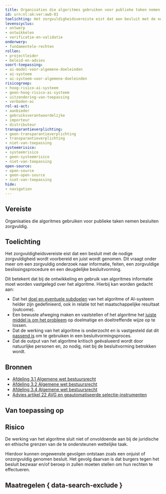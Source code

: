 ```yaml
---
title: Organisaties die algoritmes gebruiken voor publieke taken nemen besluiten zorgvuldig
id: urn:nl:ak:ver:awb-01
toelichting: Het zorgvuldigheidsvereiste eist dat een besluit met de nodige zorgvuldigheid wordt voorbereid en juist wordt genomen.
levenscyclus:
- ontwerp
- ontwikkelen
- verificatie-en-validatie
onderwerp:
- fundamentele-rechten
rollen:
- projectleider
- beleid-en-advies
soort-toepassing:
- ai-model-voor-algemene-doeleinden
- ai-systeem
- ai-systeem-voor-algemene-doeleinden
risicogroep:
- hoog-risico-ai-systeem
- geen-hoog-risico-ai-systeem
- uitzondering-van-toepassing
- verboden-ai
rol-ai-act:
- aanbieder
- gebruiksverantwoordelijke
- importeur
- distributeur
transparantieverplichting:
- geen-transparantieverplichting
- transparantieverplichting
- niet-van-toepassing
systeemrisico:
- systeemrisico
- geen-systeemrisico
- niet-van-toepassing
open-source:
- open-source
- geen-open-source
- niet-van-toepassing
hide:
- navigation
---
```


<!-- tags -->

## Vereiste
Organisaties die algoritmes gebruiken voor publieke taken nemen besluiten zorgvuldig.

## Toelichting
Het zorgvuldigheidsvereiste eist dat een besluit met de nodige zorgvuldigheid wordt voorbereid en juist wordt genomen.
Dit vraagt onder meer om een zorgvuldig onderzoek naar informatie, feiten, een zorgvuldige beslissingsprocedure en een deugdelijke besluitvorming.

Dit betekent dat bij de ontwikkeling en gebruik van algoritmes informatie moet worden vastgelegd  over het algoritme. Hierbij kan worden gedacht aan:

- Dat het [doel en eventuele subdoelen](../maatregelen/1-pba-01-formuleren-probleemdefinitie.md) van het algoritme of AI-systeem helder zijn gedefinieerd, ook in relatie tot het maatschappelijke resultaat (outcome).
- Een bewuste afweging maken en vaststellen of het algoritme het [juiste middel is om het probleem](../maatregelen/1-pba-01-formuleren-probleemdefinitie.md) op doelmatige en doeltreffende wijze op te lossen.
- Dat de werking van het algoritme is onderzocht en is vastgesteld dat dit [passend is](../maatregelen/5-ver-01-functioneren-in-lijn-met-doeleinden.md) om te gebruiken in een besluitvormingsproces.
- Dat de output van het algoritme kritisch geëvalueerd wordt door natuurlijke personen en, zo nodig, niet bij de besluitvorming betrokken wordt.

## Bronnen
- [Afdeling 3.1 Algemene wet bestuursrecht](https://wetten.overheid.nl/BWBR0005537/2025-07-01#Hoofdstuk3_Afdeling3.1)
- [Afdeling 3.2 Algemene wet bestuursrecht](https://wetten.overheid.nl/jci1.3:c:BWBR0005537&hoofdstuk=3&afdeling=3.2&z=2024-05-01&g=2024-05-01)
- [Afdeling 3.4 Algemene wet bestuursrecht](https://wetten.overheid.nl/jci1.3:c:BWBR0005537&hoofdstuk=3&afdeling=3.4&z=2024-05-01&g=2024-05-01)
- [Advies artikel 22 AVG en geautomatiseerde selectie-instrumenten](https://www.rijksoverheid.nl/documenten/publicaties/2024/10/10/advies-artikel-22-avg-en-geautomatiseerde-selectie-instrumenten)

## Van toepassing op
<!-- tags-ai-act -->

## Risico
De werking van het algoritme sluit niet of onvoldoende aan bij de juridische en ethische grenzen van de te ondersteunen wettelijke taak.

Hierdoor kunnen ongewenste gevolgen ontstaan zoals een onjuist of onzorgvuldig genomen besluit. Het gevolg daarvan is dat burgers tegen het besluit bezwaar en/of beroep in zullen moeten stellen om hun rechten te effectueren.

## Maatregelen { data-search-exclude }

<!-- list_maatregelen vereiste/awb-1-zorgvuldigheidsbeginsel no-search no-onderwerp no-rol no-levenscyclus -->
